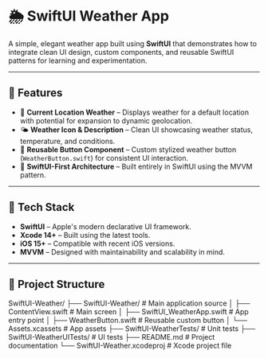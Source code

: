 # 🌦 SwiftUI Weather App

A simple, elegant weather app built using **SwiftUI** that demonstrates how to integrate clean UI design, custom components, and reusable SwiftUI patterns for learning and experimentation.

---

## 🚀 Features

- 📍 **Current Location Weather** – Displays weather for a default location with potential for expansion to dynamic geolocation.
- 🌤 **Weather Icon & Description** – Clean UI showcasing weather status, temperature, and conditions.
- 🎨 **Reusable Button Component** – Custom stylized weather button (`WeatherButton.swift`) for consistent UI interaction.
- 🧱 **SwiftUI-First Architecture** – Built entirely in SwiftUI using the MVVM pattern.

---

## 🧰 Tech Stack

- **SwiftUI** – Apple's modern declarative UI framework.
- **Xcode 14+** – Built using the latest tools.
- **iOS 15+** – Compatible with recent iOS versions.
- **MVVM** – Designed with maintainability and scalability in mind.

---

## 📁 Project Structure

SwiftUI-Weather/
├── SwiftUI-Weather/ # Main application source
│ ├── ContentView.swift # Main screen
│ ├── SwiftUI_WeatherApp.swift # App entry point
│ ├── WeatherButton.swift # Reusable custom button
│ └── Assets.xcassets # App assets
├── SwiftUI-WeatherTests/ # Unit tests
├── SwiftUI-WeatherUITests/ # UI tests
├── README.md # Project documentation
└── SwiftUI-Weather.xcodeproj # Xcode project file
